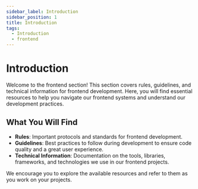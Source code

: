 ```yaml
---
sidebar_label: Introduction
sidebar_position: 1
title: Introduction
tags:
  - Introduction
  - frontend
---
```


# Introduction

Welcome to the frontend section! This section covers rules, guidelines, and technical information for frontend development. Here, you will find essential resources to help you navigate our frontend systems and understand our development practices.

## What You Will Find

- **Rules**: Important protocols and standards for frontend development.
- **Guidelines**: Best practices to follow during development to ensure code quality and a great user experience.
- **Technical Information**: Documentation on the tools, libraries, frameworks, and technologies we use in our frontend projects.

We encourage you to explore the available resources and refer to them as you work on your projects.
